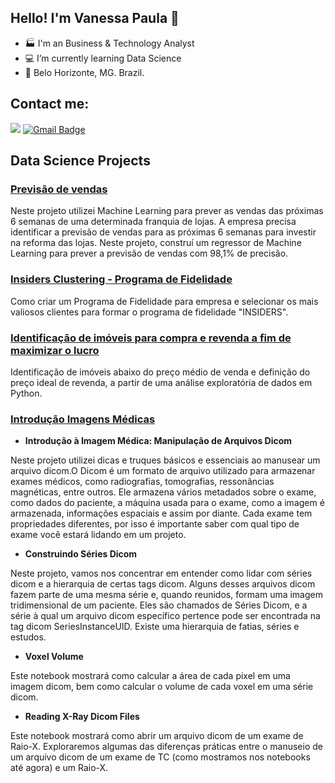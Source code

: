 ## Hello! I'm Vanessa Paula 👋

- 🏭 I'm an Business & Technology Analyst
- 💻 I’m currently learning Data Science
- 📍 Belo Horizonte, MG. Brazil.

## Contact me:
[<img src="https://img.shields.io/badge/linkedin-%230077B5.svg?&style=for-the-badge&logo=linkedin&logoColor=white" />](https://www.linkedin.com/in/vanessa-paula-b826312a/)
[![Gmail Badge](https://img.shields.io/badge/Gmail-D14836?style=for-the-badge&logo=gmail&logoColor=white&link=mailto:vpaula247@gmail.com)](mailto:vpaula247@gmail.com)

## Data Science Projects


### [Previsão de vendas](https://github.com/vpaula07/RossmannSalesForescast)

Neste projeto utilizei Machine Learning para prever as vendas das próximas 6 semanas de uma determinada franquia de lojas. A empresa precisa identificar a previsão de vendas para as próximas 6 semanas para investir na reforma das lojas. Neste projeto, construí um regressor de Machine Learning para prever a previsão de vendas com 98,1% de precisão.

### [Insiders Clustering - Programa de Fidelidade](https://github.com/vpaula07/InsidersClustering)

 Como criar um Programa de Fidelidade para empresa e selecionar os mais valiosos clientes para formar o programa de fidelidade "INSIDERS". 

### [Identificação de imóveis para compra e revenda a fim de maximizar o lucro ](https://github.com/vpaula07/kc_house_data)

Identificação de imóveis abaixo do preço médio de venda e definição do preço ideal de revenda, a partir de uma análise exploratória de dados em Python.

### [Introdução Imagens Médicas](https://github.com/vpaula07/IA_Medicina_Ciencia_Dados)

- **Introdução à Imagem Médica: Manipulação de Arquivos Dicom**

Neste projeto utilizei dicas e truques básicos e essenciais ao manusear um arquivo dicom.O Dicom é um formato de arquivo utilizado para armazenar exames médicos, como radiografias, tomografias, ressonâncias magnéticas, entre outros. Ele armazena vários metadados sobre o exame, como dados do paciente, a máquina usada para o exame, como a imagem é armazenada, informações espaciais e assim por diante. Cada exame tem propriedades diferentes, por isso é importante saber com qual tipo de exame você estará lidando em um projeto.

- **Construindo Séries Dicom**

Neste projeto, vamos nos concentrar em entender como lidar com séries dicom e a hierarquia de certas tags dicom.
Alguns desses arquivos dicom fazem parte de uma mesma série e, quando reunidos, formam uma imagem tridimensional de um paciente. Eles são chamados de Séries Dicom, e a série à qual um arquivo dicom específico pertence pode ser encontrada na tag dicom SeriesInstanceUID. Existe uma hierarquia de fatias, séries e estudos.

- **Voxel Volume**

Este notebook mostrará como calcular a área de cada pixel em uma imagem dicom, bem como calcular o volume de cada voxel em uma série dicom.

- **Reading X-Ray Dicom Files**

Este notebook mostrará como abrir um arquivo dicom de um exame de Raio-X. Exploraremos algumas das diferenças práticas entre o manuseio de um arquivo dicom de um exame de TC (como mostramos nos notebooks até agora) e um Raio-X.

<!--

## Languages and Tools
[![Top Langs](https://github-readme-stats.vercel.app/api/top-langs/?username=anuraghazra)](https://github.com/anuraghazra/github-readme-stats)
-->
